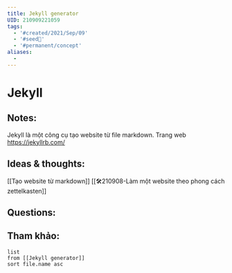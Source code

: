 ```yaml
---
title: Jekyll generator
UID: 210909221059
tags:
  - '#created/2021/Sep/09'
  - '#seed🥜'
  - '#permanent/concept'
aliases:
  - 
---
```

# Jekyll

## Notes:
Jekyll là một công cụ tạo website từ file markdown.
Trang web https://jekyllrb.com/

## Ideas & thoughts:
[[Tạo website từ markdown]]
[[🛠️210908-Làm một website theo phong cách zettelkasten]]

## Questions:


## Tham khảo:
```dataview
list
from [[Jekyll generator]]
sort file.name asc
```